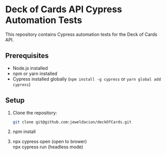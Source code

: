# Deck of Cards API Cypress Automation Tests

This repository contains Cypress automation tests for the Deck of Cards API.

## Prerequisites

-   Node.js installed
-   npm or yarn installed
-   Cypress installed globally (`npm install -g cypress` or `yarn global add cypress`)

## Setup

1. Clone the repository:

    ```bash
    git clone git@github.com:jeweldacion/deckOfCards.git

    ```

2. npm install

3. npx cypress open (open to brower)\
   npx cypress run (headless mode)
